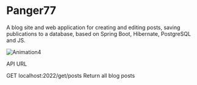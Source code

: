 # Panger77
A blog site and web application for creating and editing posts, saving publications to a database, based on Spring Boot, Hibernate, PostgreSQL and JS.

![Animation4](https://user-images.githubusercontent.com/73635745/173608699-8273b2d6-379a-4914-b162-9b19e0104f5f.gif)

API URL

GET localhost:2022/get/posts Return all blog posts
